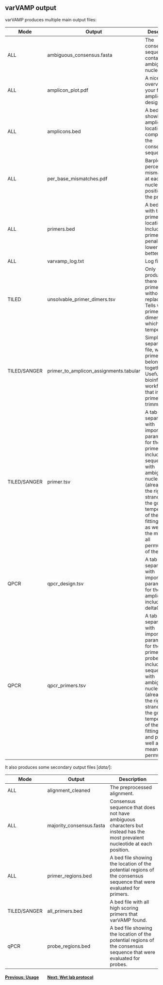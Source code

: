## varVAMP output

varVAMP produces multiple main output files:


| Mode | Output | Description                                                                                                                                                                                                                                                              |
| --- | --- |--------------------------------------------------------------------------------------------------------------------------------------------------------------------------------------------------------------------------------------------------------------------------|
| ALL | ambiguous_consensus.fasta | The consensus sequence containing ambiguous nucleotides.                                                                                                                                                                                                                 |
| ALL | amplicon_plot.pdf | A nice overview for your final amplicon design.                                                                                                                                                                                                                          |
| ALL| amplicons.bed | A bed file showing the amplicon location compared to the consensus sequence.                                                                                                                                                                                             |
| ALL| per_base_mismatches.pdf | Barplot of the percent mismatches at each nucleotide position of the primer.                                                                                                                                                                                             |
| ALL | primers.bed | A bed file with the primer locations. Includes the primer penalty. The lower, the better.                                                                                                                                                                                |
| ALL | varvamp_log.txt | Log file.                                                                                                                                                                                                                                                                |
| TILED | unsolvable_primer_dimers.tsv | Only produced if there are primer dimers without replacements. Tells which primers form dimers and at which temperature.                                                                                                                                                 
| TILED/SANGER | primer_to_amplicon_assignments.tabular | Simple tab separated file, which primers belong together. Useful for bioinformatic workflows that include primer trimming                                                                                                                                                |
| TILED/SANGER | primer.tsv | A tab separated file with important parameters for the primers including the sequence with ambiguous nucleotides (already in the right strand) and the gc and temperature of the best fitting primer as well as for the mean for all permutations of the primer.         |
| QPCR | qpcr_design.tsv | A tab separated file with important parameters for the qPCR amplicon including the deltaG.                                                                                                                                                                               |
| QPCR | qpcr_primers.tsv | A tab separated file with important parameters for the primers  and probes including the sequence with ambiguous nucleotides (already in the right strand) and the gc and temperature of the best fitting primer and probe as well as for the mean for all permutations. |


It also produces some secondary output files [*data/*]:

| Mode | Output | Description |
| --- | --- | --- |
| ALL | alignment_cleaned | The preprocessed alignment. |
| ALL | majority_consensus.fasta | Consensus sequence that does not have ambiguous characters but instead has the most prevalent nucleotide at each position. |
| ALL | primer_regions.bed | A bed file showing the location of the potential regions of the consensus sequence that were evaluated for primers. |
| TILED/SANGER | all_primers.bed | A bed file with all high scoring primers that varVAMP found. |
| qPCR | probe_regions.bed | A bed file showing the location of the potential regions of the consensus sequence that were evaluated for probes. |

#### [Previous: Usage](./usage.md)&emsp;&emsp;[Next: Wet lab protocol](./wet_lab_protocol.md)
